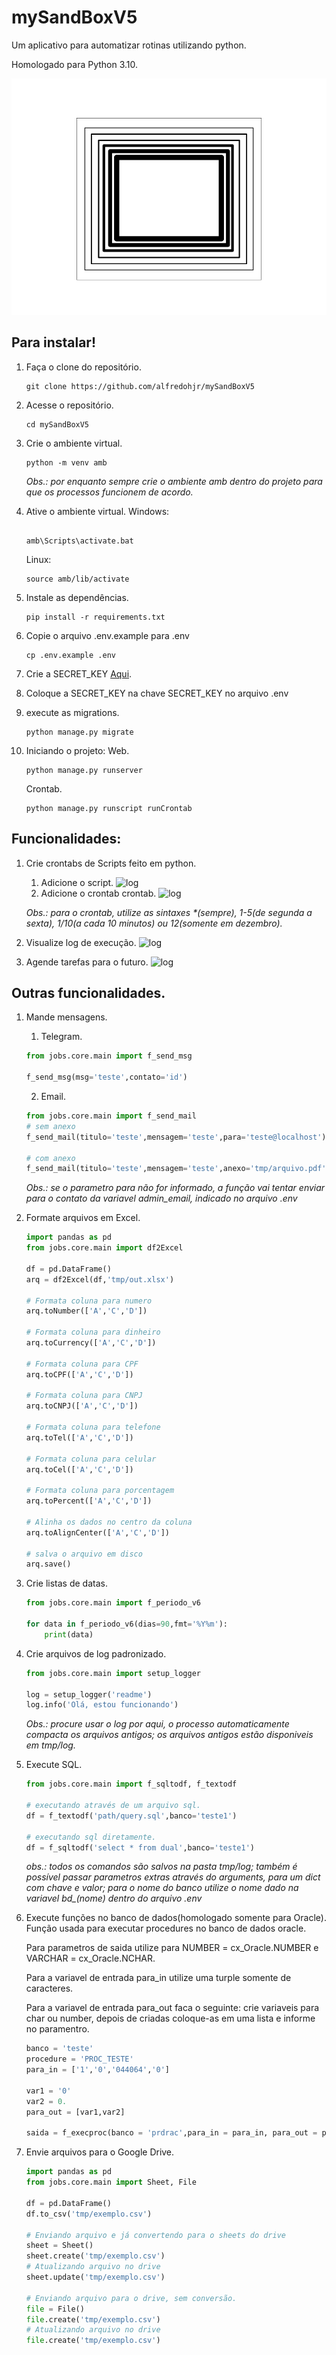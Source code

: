 # mySandBoxV5

Um aplicativo para automatizar rotinas utilizando python.

Homologado para Python 3.10.

![](docs/media/logo.png#vitrinedev)

## Para instalar!

1. Faça o clone do repositório.
    ```console
    git clone https://github.com/alfredohjr/mySandBoxV5
    ```

1. Acesse o repositório.
    ```console
    cd mySandBoxV5
    ```

1. Crie o ambiente virtual.
    ```console
    python -m venv amb
    ```
    *Obs.: por enquanto sempre crie o ambiente amb dentro do projeto para que os processos funcionem de acordo.*

1. Ative o ambiente virtual.
    Windows:
    ```console

    amb\Scripts\activate.bat
    ```
    Linux:
    ```console
    source amb/lib/activate
    ```

1. Instale as dependências.
    ```console
    pip install -r requirements.txt
    ```

1. Copie o arquivo .env.example para .env
    ```console
    cp .env.example .env
    ```

1. Crie a SECRET_KEY [Aqui](https://djecrety.ir/).

1. Coloque a SECRET_KEY na chave SECRET_KEY no arquivo .env

1. execute as migrations.
    ```command
    python manage.py migrate
    ```

2. Iniciando o projeto:
    Web.
    ```console 
    python manage.py runserver
    ```
    Crontab.
    ```console
    python manage.py runscript runCrontab
    ```

## Funcionalidades:
1. Crie crontabs de Scripts feito em python.
   1. Adicione o script.
    ![log](docs/media/script.gif)
   1. Adicione o crontab crontab.
    ![log](docs/media/crontab.gif)

    *Obs.: para o crontab, utilize as sintaxes \*(sempre), 1-5(de segunda a sexta), 1/10(a cada 10 minutos) ou 12(somente em dezembro).* 
2. Visualize log de execução.
    ![log](docs/media/log.gif)
3. Agende tarefas para o futuro.
    ![log](docs/media/manual.gif)

## Outras funcionalidades.
1. Mande mensagens.
   1. Telegram.
    ```python
    from jobs.core.main import f_send_msg

    f_send_msg(msg='teste',contato='id')
    ```
   
   2. Email.
    ```python
    from jobs.core.main import f_send_mail
    # sem anexo 
    f_send_mail(titulo='teste',mensagem='teste',para='teste@localhost')

    # com anexo 
    f_send_mail(titulo='teste',mensagem='teste',anexo='tmp/arquivo.pdf',para='teste@localhost')
    ```
    *Obs.: se o parametro para não for informado, a função vai tentar enviar para o contato da variavel admin_email, indicado no arquivo .env*


2. Formate arquivos em Excel.
    ```python
    import pandas as pd
    from jobs.core.main import df2Excel

    df = pd.DataFrame()
    arq = df2Excel(df,'tmp/out.xlsx')
    
    # Formata coluna para numero
    arq.toNumber(['A','C','D'])

    # Formata coluna para dinheiro
    arq.toCurrency(['A','C','D'])

    # Formata coluna para CPF
    arq.toCPF(['A','C','D'])

    # Formata coluna para CNPJ
    arq.toCNPJ(['A','C','D'])

    # Formata coluna para telefone
    arq.toTel(['A','C','D'])

    # Formata coluna para celular
    arq.toCel(['A','C','D'])

    # Formata coluna para porcentagem
    arq.toPercent(['A','C','D'])

    # Alinha os dados no centro da coluna
    arq.toAlignCenter(['A','C','D'])

    # salva o arquivo em disco
    arq.save()
    ```

3. Crie listas de datas.
    ```python
    from jobs.core.main import f_periodo_v6

    for data in f_periodo_v6(dias=90,fmt='%Y%m'):
        print(data)
    ```

4. Crie arquivos de log padronizado.
    ```python
    from jobs.core.main import setup_logger

    log = setup_logger('readme')
    log.info('Olá, estou funcionando')
    ```
    *Obs.: procure usar o log por aqui, o processo automaticamente compacta os arquivos antigos; os arquivos antigos estão disponiveis em tmp/log.*

5. Execute SQL.
    ```python
    from jobs.core.main import f_sqltodf, f_textodf

    # executando através de um arquivo sql.
    df = f_textodf('path/query.sql',banco='teste1')

    # executando sql diretamente.
    df = f_sqltodf('select * from dual',banco='teste1')
    ```
    *obs.: todos os comandos são salvos na pasta tmp/log; também é possível passar parametros extras através do arguments, para um dict com chave e valor; para o nome do banco utilize o nome dado na variavel bd_(nome) dentro do arquivo .env*

6. Execute funções no banco de dados(homologado somente para Oracle).
    Função usada para executar procedures no banco de dados oracle.
    
    Para parametros de saida utilize para NUMBER = cx_Oracle.NUMBER e VARCHAR = cx_Oracle.NCHAR.
    
    Para a variavel de entrada para_in utilize uma turple somente de
    caracteres.
    
    Para a variavel de entrada para_out faca o seguinte: crie variaveis
    para char ou number, depois de criadas coloque-as em uma lista e informe
    no paramentro.

    ```python
    banco = 'teste'
    procedure = 'PROC_TESTE'
    para_in = ['1','0','044064','0']
    
    var1 = '0'
    var2 = 0.
    para_out = [var1,var2]
    
    saida = f_execproc(banco = 'prdrac',para_in = para_in, para_out = para_out, procedure = procedure)    
    ```

7. Envie arquivos para o Google Drive.
    ```python
    import pandas as pd
    from jobs.core.main import Sheet, File

    df = pd.DataFrame()
    df.to_csv('tmp/exemplo.csv')

    # Enviando arquivo e já convertendo para o sheets do drive
    sheet = Sheet()
    sheet.create('tmp/exemplo.csv')
    # Atualizando arquivo no drive
    sheet.update('tmp/exemplo.csv')

    # Enviando arquivo para o drive, sem conversão.
    file = File()
    file.create('tmp/exemplo.csv')
    # Atualizando arquivo no drive
    file.create('tmp/exemplo.csv')
    ```

